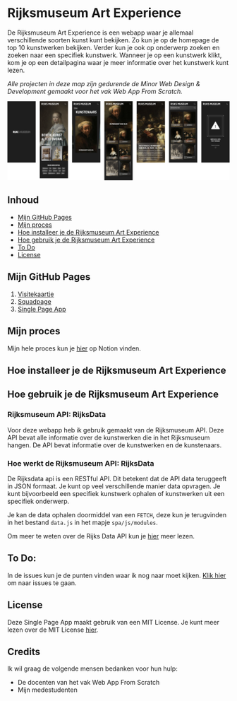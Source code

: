 # Rijksmuseum Art Experience

De Rijksmuseum Art Experience is een webapp waar je allemaal verschillende soorten kunst kunt bekijken. Zo kun je op de homepage de top 10 kunstwerken bekijken. Verder kun je ook op onderwerp zoeken en zoeken naar een specifiek kunstwerk. Wanneer je op een kunstwerk klikt, kom je op een detailpagina waar je meer informatie over het kunstwerk kunt lezen.

_Alle projecten in deze map zijn gedurende de Minor Web Design & Development gemaakt voor het vak Web App From Scratch._

![Visual Rijksmuseum Art Experience App](./images/webapp.png)

## Inhoud

- [Mijn GitHub Pages](#mijn-github-pages)
- [Mijn proces](#mijn-proces)
- [Hoe installeer je de Rijksmuseum Art Experience](#hoe-installeer-je-de-rijksmuseum-art-experience)
- [Hoe gebruik je de Rijksmuseum Art Experience](#hoe-gebruik-je-de-rijksmuseum-art-experience)
- [To Do](#to-do)
- [License](#license)

## Mijn GitHub Pages

1. [Visitekaartje](https://inevdhoven.github.io/web-app-from-scratch-2223/visitekaartje/)
2. [Squadpage](https://inevdhoven.github.io/web-app-from-scratch-2223/team/)
3. [Single Page App](https://inevdhoven.github.io/web-app-from-scratch-2223/spa/)

## Mijn proces

Mijn hele proces kun je [hier](https://smooth-freeze-4ae.notion.site/Web-App-From-Scratch-a8473f4f91ad45a18fd38bfde067b336) op Notion vinden.

## Hoe installeer je de Rijksmuseum Art Experience

## Hoe gebruik je de Rijksmuseum Art Experience

### Rijksmuseum API: RijksData

Voor deze webapp heb ik gebruik gemaakt van de Rijksmuseum API. Deze API bevat alle informatie over de kunstwerken die in het Rijksmuseum hangen. De API bevat informatie over de kunstwerken en de kunstenaars.

### Hoe werkt de Rijksmuseum API: RijksData

De Rijksdata api is een RESTful API. Dit betekent dat de API data teruggeeft in JSON formaat. Je kunt op veel verschillende manier data opvragen. Je kunt bijvoorbeeld een specifiek kunstwerk ophalen of kunstwerken uit een specifiek onderwerp.

Je kan de data ophalen doormiddel van een `FETCH`, deze kun je terugvinden in het bestand `data.js` in het mapje `spa/js/modules`.

Om meer te weten over de Rijks Data API kun je [hier](https://data.rijksmuseum.nl/object-metadata/api/) meer lezen.

## To Do:

In de issues kun je de punten vinden waar ik nog naar moet kijken. [Klik hier](https://github.com/Inevdhoven/web-app-from-scratch-2223/issues) om naar issues te gaan.

## License

Deze Single Page App maakt gebruik van een MIT License. Je kunt meer lezen over de MIT License [hier](https://github.com/Inevdhoven/web-app-from-scratch-2223/blob/main/LICENSE).

## Credits

Ik wil graag de volgende mensen bedanken voor hun hulp:

- De docenten van het vak Web App From Scratch
- Mijn medestudenten

<!-- replace the code in the /docs folder with your own, so you can showcase your work with GitHub Pages 🌍 -->

<!-- How about a section that describes how to install this project? 🤓 -->

<!-- ...but how does one use this project? What are its features 🤔 -->

<!-- What external data source is featured in your project and what are its properties 🌠 -->

<!-- Maybe a checklist of done stuff and stuff still on your wishlist? ✅ -->

<!-- How about a license here? 📜 (or is it a licence?) 🤷 -->
